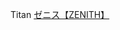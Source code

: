 Titan
 <a href="http://www.metal-pointus.com/upload/jpshopoutlet.asp?cheap=products.php?cid=274" title="ゼニス【ZENITH】">ゼニス【ZENITH】</a>